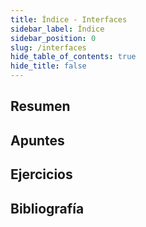 ```yaml
---
title: Índice - Interfaces
sidebar_label: Índice
sidebar_position: 0
slug: /interfaces
hide_table_of_contents: true
hide_title: false
---
```


## Resumen

## Apuntes

## Ejercicios

## Bibliografía

